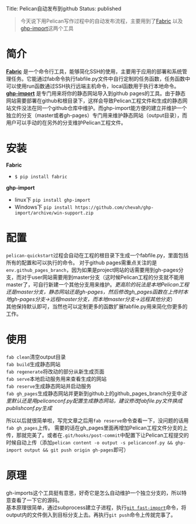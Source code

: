 Title: Pelican自动发布到github
Status: published

> 今天说下用Pelican写作过程中的自动发布流程，主要用到了[Fabric](http://www.fabfile.org/)
以及[ghp-import](https://github.com/davisp/ghp-import)这两个工具

# 简介
**[Fabric](http://www.fabfile.org/)** 是一个命令行工具，能够简化SSH的使用，主要用于应用的部署和系统管理任务。它能通过fab命令执行fabfile.py文件中自行定制的任务函数，任务函数中可以使用run函数通过SSH执行远端主机命令，local函数用于执行本地命令。  
**[ghp-import](https://github.com/davisp/ghp-import)** 是专门用来将你的静态网站导入到github pages的工具。由于静态网站需要部署在github和根目录下，这样会导致Pelican工程文件和生成的静态网站文件没法在同一个github仓库中维护。而ghp-import能方便的建立并维护一个独立的分支（master或者gh-pages）专门用来维护静态网站（output目录），而用户可以手动的在另外的分支维护Pelican工程文件。

# 安装
**Fabric**

  * `$ pip install fabric`

**ghp-import**

  * linux下 `pip install ghp-import`
  * Windows下 `pip install https://github.com/chevah/ghp-import/archive/win-support.zip`

# 配置
`pelican-quickstart`过程会自动在工程的根目录下生成一个fabfile.py，里面包括所有的配置和可以执行的命令。
对于github pages需重点关注的是`env.github_pages_branch`，因为如果是project网站的话需要用到gh-pages分支，而对于user网站需要用到master分支（这时候Pelican工程的分支就不能用master了，可自行新建一个其他分支用来维护。*更高阶的玩法是本地Pelican工程还是master分支，静态网站还是gh-pages，然后修改gh_pages函数在上传时本地gh-pages分支->远程master分支，而本地master分支->远程其他分支*）  
其他保持默认即可，当然也可以定制更多的函数扩展fabfile.py用来简化你更多的工作。

# 使用
`fab clean`清空output目录  
`fab build`生成静态网站  
`fab regenerate`将改动的部分从新生成页面  
`fab serve`本地启动服务用来查看生成的网站  
`fab reserve`生成静态网站并启动服务  
`fab gh_pages`生成静态网站并更新到github上的github_pages_branch分支中*这里默认还是用pelicanconf.py配置生成静态网站，建议修改fabfile.py文件换成publishconf.py生成*

所以以后就很简单啦，写完文章之后用`fab reserve`命令查看一下，没问题的话用`fab gh_pages`上传。
需要的话在gh_pages里面再增加Pelican工程文件分支的上传，那就完美了。或者在`.git/hooks/post-commit`中配置下让Pelican工程提交的时候自动上传（添加`pelican content -o output -s pelicanconf.py && ghp-import output && git push origin gh-pages`即可）

# 原理
gh-imports这个工具挺有意思，好奇它是怎么自动维护一个独立分支的，所以特意查看了一下它的源码。  
基本原理很简单，通过subprocess建立子进程，执行[`git fast-import`](https://www.git-scm.com/docs/git-fast-import)命令，将output内的文件倒入到目标分支上去。再执行`git push`命令上传就完事了。
